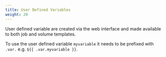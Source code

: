```yaml
---
title: User Defined Variables
weight: 20
---
```


User defined variable are created via the web interface and made available to both job and volume templates.

To use the user defined variable `myvariable` it needs to be prefixed with `.var.` e.g. `${{ .var.myvariable }}`.
